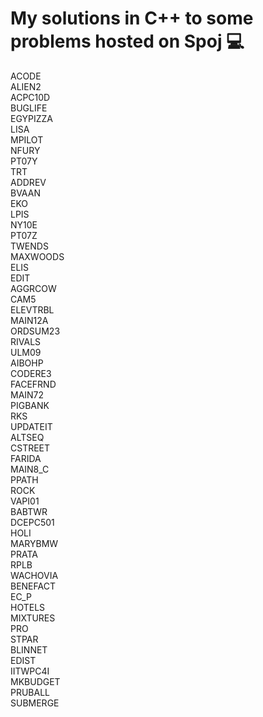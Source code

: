 # My solutions in C++ to some problems hosted on Spoj :computer: 


ACODE <br/> ALIEN2 <br/>ACPC10D <br/>	BUGLIFE	<br/>EGYPIZZA<br/>	LISA<br/>MPILOT<br/>	NFURY	<br/>PT07Y<br/>	TRT<br/>
ADDREV<br/>	BVAAN<br/>	EKO<br/>	LPIS<br/>	NY10E<br/>	PT07Z<br/>	TWENDS<br/>MAXWOODS <br/>ELIS <br/>EDIT<br/>
AGGRCOW<br/>	CAM5<br/>	ELEVTRBL<br/>	MAIN12A<br/>	ORDSUM23<br/>	RIVALS<br/>	ULM09<br/>
AIBOHP<br/>	CODERE3<br/>	FACEFRND	<br/>MAIN72	<br/>PIGBANK<br/>	RKS<br/>	UPDATEIT<br/>
ALTSEQ<br/>	CSTREET	<br/>FARIDA<br/>	MAIN8_C	<br/>PPATH<br/>	ROCK<br/>	VAPI01<br/>
BABTWR	<br/>DCEPC501	<br/>HOLI	<br/>MARYBMW<br/>	PRATA	<br/>RPLB	<br/>WACHOVIA<br/>
BENEFACT<br/>	EC_P	<br/>HOTELS<br/>	MIXTURES<br/>	PRO	<br/>STPAR<br/>	
BLINNET<br/>	EDIST<br/>	IITWPC4I	<br/>MKBUDGET<br/>	PRUBALL<br/>	SUBMERGE<br/>	

